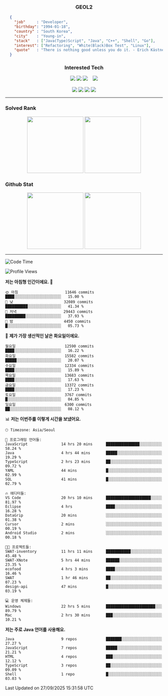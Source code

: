 <div align="center">

  ### GEOL2
</div>

```json
  {
    "job"     : "Developer",
    "birthday": "1994-01-18",
    "country" : "South Korea",
    "city"    : "Young-in",
    "stack"   : ["Java(Type)Script", "Java", "C++", "Shell", "Go"],
    "interest": ["Refactoring", "White(Black)Box Test", "Linux"], 
    "quote"   : "There is nothing good unless you do it. - Erich Kästner"
  }
  ```
  
<div align="center">
  
  ### Interested Tech
  
  <!-- <img src="https://img.shields.io/badge/Laravel-F05340?style=flat-square&logo=Laravel&logoColor=white"> -->
  <img src="https://img.shields.io/badge/SpringBoot-6DB33F?style=flat-square&logo=SpringBoot&logoColor=white">
  <!-- <img src="https://img.shields.io/badge/-NestJs-ea2845?style=flat-square&logo=nestjs&logoColor=white"> -->
  <!-- <img src="https://img.shields.io/badge/Express-000000?style=flat-square&logo=Express&logoColor=white"> -->
  <!-- <img src="https://img.shields.io/badge/Three.js-000000?style=flat-square&logo=Three.js&logoColor=white"> -->
  <img src="https://img.shields.io/badge/React-61DAFB?style=flat-square&logo=React&logoColor=black">
  <!-- <img src="https://img.shields.io/badge/next.js-000000?style=flat-square&logo=nextdotjs&logoColor=white"> -->
  <img src="https://img.shields.io/badge/OpenAI-%23412991?style=flat-square&logo=openai&logoColor=white">
  &nbsp;&nbsp;
  <!-- <br><br> -->
  
  <img src="https://img.shields.io/badge/junit-%23E33332?style=flat-square&logo=junit5&logoColor=white">
  <!-- <img src="https://img.shields.io/badge/Jest-323330?style=flat-square&logo=Jest&logoColor=white"> -->
  <br><br>
  
  <img src="https://img.shields.io/badge/Java-ED8B00?style=flat-square&logo=openjdk&logoColor=white">
  <img src="https://img.shields.io/badge/JavaScript-F7DF1E?style=flat-square&logo=JavaScript&logoColor=black">
  <img src="https://img.shields.io/badge/TypeScript-007acc?style=flat-square&logo=TypeScript&logoColor=black">
  <img src="https://img.shields.io/badge/Go-00ADD8?logo=Go&logoColor=white&style=flat-square">
  <!-- <img src="https://img.shields.io/badge/MySQL-4479A1?style=flat-square&logo=mysql&logoColor=white"><br> -->

</div>

------------

  ### Solved Rank
  
  <div align="center">
    <img height="180em" src="https://mazassumnida.wtf/api/v2/generate_badge?boj=geol2">
    <img height="180em" src="https://leetcard.jacoblin.cool/Geol2?theme=light&font=Gugi&border=0&radius=20">
  </div>
  
  ### Github Stat 
  <div align="center">
    <img height="180em" src="https://github-readme-stats-omega-five-90.vercel.app/api/?username=geol2&show_icons=true&theme=dark">
    <img height="180em" src="https://github-readme-stats-omega-five-90.vercel.app/api/top-langs/?username=geol2&show_icons=true&hide=cmake,EJS,css,scss,html,VUE&layout=compact&theme=dark&exclude_repo=raspi-web&count_private=true&langs_count=10">
  </div>
  
------------

  <!--START_SECTION:waka-->
![Code Time](http://img.shields.io/badge/Code%20Time-4%2C453%20hrs%2034%20mins-blue)

![Profile Views](http://img.shields.io/badge/Profile%20Views-3-blue)

**저는 아침형 인간이에요. 🐤** 

```text
🌞 아침                     11646 commits       ████░░░░░░░░░░░░░░░░░░░░░   15.00 % 
🌆 낮　                     32089 commits       ██████████░░░░░░░░░░░░░░░   41.34 % 
🌃 저녁                     29443 commits       █████████░░░░░░░░░░░░░░░░   37.93 % 
🌙 밤　                     4450 commits        █░░░░░░░░░░░░░░░░░░░░░░░░   05.73 % 
```
📅 **제가 가장 생산적인 날은 화요일이에요.** 

```text
월요일                      12590 commits       ████░░░░░░░░░░░░░░░░░░░░░   16.22 % 
화요일                      15582 commits       █████░░░░░░░░░░░░░░░░░░░░   20.07 % 
수요일                      12334 commits       ████░░░░░░░░░░░░░░░░░░░░░   15.89 % 
목요일                      13683 commits       ████░░░░░░░░░░░░░░░░░░░░░   17.63 % 
금요일                      13372 commits       ████░░░░░░░░░░░░░░░░░░░░░   17.23 % 
토요일                      3767 commits        █░░░░░░░░░░░░░░░░░░░░░░░░   04.85 % 
일요일                      6300 commits        ██░░░░░░░░░░░░░░░░░░░░░░░   08.12 % 
```


📊 **저는 이번주를 이렇게 시간을 보냈어요.** 

```text
🕑︎ Timezone: Asia/Seoul

💬 프로그래밍 언어들: 
JavaScript               14 hrs 20 mins      ███████████████░░░░░░░░░░   58.24 % 
Java                     4 hrs 44 mins       █████░░░░░░░░░░░░░░░░░░░░   19.29 % 
TypeScript               2 hrs 23 mins       ██░░░░░░░░░░░░░░░░░░░░░░░   09.72 % 
YAML                     44 mins             █░░░░░░░░░░░░░░░░░░░░░░░░   02.99 % 
SQL                      41 mins             █░░░░░░░░░░░░░░░░░░░░░░░░   02.79 % 

🔥 에디터들: 
VS Code                  20 hrs 10 mins      ████████████████████░░░░░   81.97 % 
Eclipse                  4 hrs               ████░░░░░░░░░░░░░░░░░░░░░   16.28 % 
DataGrip                 20 mins             ░░░░░░░░░░░░░░░░░░░░░░░░░   01.38 % 
Cursor                   2 mins              ░░░░░░░░░░░░░░░░░░░░░░░░░   00.19 % 
Android Studio           2 mins              ░░░░░░░░░░░░░░░░░░░░░░░░░   00.18 % 

🐱‍💻 프로젝트들: 
SWAT-inventory           11 hrs 11 mins      ███████████░░░░░░░░░░░░░░   45.48 % 
SWAT-XNote               5 hrs 44 mins       ██████░░░░░░░░░░░░░░░░░░░   23.35 % 
ecofood                  4 hrs 3 mins        ████░░░░░░░░░░░░░░░░░░░░░   16.46 % 
SWAT                     1 hr 46 mins        ██░░░░░░░░░░░░░░░░░░░░░░░   07.23 % 
design-api               47 mins             █░░░░░░░░░░░░░░░░░░░░░░░░   03.19 % 

💻 운영 체제들: 
Windows                  22 hrs 5 mins       ██████████████████████░░░   89.79 % 
Mac                      2 hrs 30 mins       ███░░░░░░░░░░░░░░░░░░░░░░   10.21 % 
```

**저는 주로 Java 언어를 사용해요.** 

```text
Java                     9 repos             ███████░░░░░░░░░░░░░░░░░░   27.27 % 
JavaScript               7 repos             █████░░░░░░░░░░░░░░░░░░░░   21.21 % 
HTML                     4 repos             ███░░░░░░░░░░░░░░░░░░░░░░   12.12 % 
TypeScript               3 repos             ██░░░░░░░░░░░░░░░░░░░░░░░   09.09 % 
Shell                    1 repo              █░░░░░░░░░░░░░░░░░░░░░░░░   03.03 % 
```




 Last Updated on 27/09/2025 15:31:58 UTC
<!--END_SECTION:waka-->

<div align="center">
  
  <!-- [![Hits](https://hits.seeyoufarm.com/api/count/incr/badge.svg?url=https%3A%2F%2Fgithub.com%2Fgeol2&count_bg=%2379C83D&title_bg=%23555555&icon=myspace.svg&icon_color=%23E7E7E7&title=hits&edge_flat=false)](https://hits.seeyoufarm.com) -->
  
</div>

<!--
**Geol2/Geol2** is a ✨ _special_ ✨ repository because its `README.md` (this file) appears on your GitHub profile.

Here are some ideas to get you started:
- 🔭 I’m currently working on ...
- 🌱 I’m currently learning ...
- 👯 I’m looking to collaborate on ...
- 🤔 I’m looking for help with ...
- 💬 Ask me about ...
- 📫 How to reach me: ...
- 😄 Pronouns: ...
- ⚡ Fun fact: ...
-->
